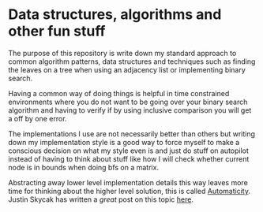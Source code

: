 # Data structures, algorithms and other fun stuff

The purpose of this repository is write down my standard approach to common algorithm patterns, data structures and techniques such as finding the leaves on a tree when using an adjacency list or implementing binary search.

 Having a common way of doing things is helpful in time constrained environments where you do not want to be going over your binary search algorithm and having to verify if by using inclusive comparison you will get a off by one error.

 The implementations I use are not necessarily better than others but writing down my implementation style is a good way to force myself to make a conscious decision on what my style even is and just do stuff on autopilot instead of having to think about stuff like how I will check whether current node is in bounds when doing bfs on a matrix.

 Abstracting away lower level implementation details this way leaves more time for thinking about the higher level solution, this is called [Automaticity](https://en.wikipedia.org/wiki/Automaticity). Justin Skycak has written a *great* post on this topic [here](https://matheducators.stackexchange.com/questions/27783/what-skills-do-algebra-teachers-wish-their-students-had-mastered-before-taking-a/27786#27786).